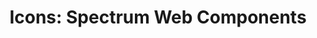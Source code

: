 ---
layout: examples.njk
title: 'Icons: Spectrum Web Components'
displayName: Icons
componentName: icons
componentHeading: icons
tags:
- component-examples
---